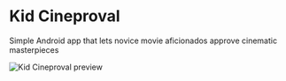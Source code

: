 # Kid Cineproval
Simple Android app that lets novice movie aficionados approve cinematic masterpieces

<img src="https://rickyslash.my.id/wp-content/uploads/2024/03/1-project-prev-kid-cineproval-c.jpg" alt="Kid Cineproval preview">

[![<ricky-kiva>](https://circleci.com/gh/ricky-kiva/andro-kid-cineproval.svg?style=svg)](https://circleci.com/gh/ricky-kiva/andro-kid-cineproval)
